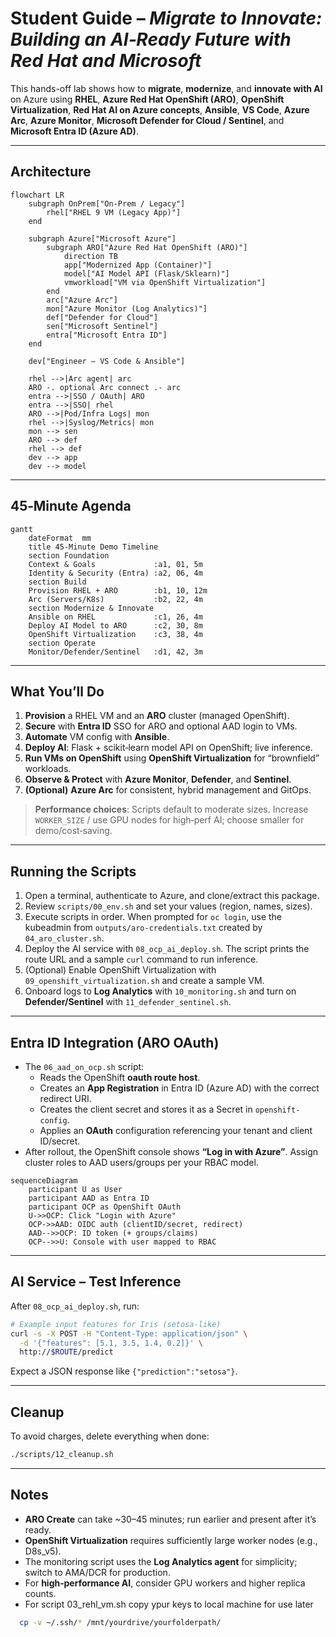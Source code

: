 # Student Guide – *Migrate to Innovate: Building an AI‑Ready Future with Red Hat and Microsoft*

This hands-off lab shows how to **migrate**, **modernize**, and **innovate with AI** on Azure using **RHEL**, **Azure Red Hat OpenShift (ARO)**, **OpenShift Virtualization**, **Red Hat AI on Azure concepts**, **Ansible**, **VS Code**, **Azure Arc**, **Azure Monitor**, **Microsoft Defender for Cloud / Sentinel**, and **Microsoft Entra ID (Azure AD)**.

---

## Architecture

```mermaid
flowchart LR
    subgraph OnPrem["On-Prem / Legacy"]
        rhel["RHEL 9 VM (Legacy App)"]
    end

    subgraph Azure["Microsoft Azure"]
        subgraph ARO["Azure Red Hat OpenShift (ARO)"]
            direction TB
            app["Modernized App (Container)"]
            model["AI Model API (Flask/Sklearn)"]
            vmworkload["VM via OpenShift Virtualization"]
        end
        arc["Azure Arc"]
        mon["Azure Monitor (Log Analytics)"]
        def["Defender for Cloud"]
        sen["Microsoft Sentinel"]
        entra["Microsoft Entra ID"]
    end

    dev["Engineer – VS Code & Ansible"]

    rhel -->|Arc agent| arc
    ARO -. optional Arc connect .- arc
    entra -->|SSO / OAuth| ARO
    entra -->|SSO| rhel
    ARO -->|Pod/Infra Logs| mon
    rhel -->|Syslog/Metrics| mon
    mon --> sen
    ARO --> def
    rhel --> def
    dev --> app
    dev --> model
```

---

## 45‑Minute Agenda

```mermaid
gantt
    dateFormat  mm
    title 45-Minute Demo Timeline
    section Foundation
    Context & Goals             :a1, 01, 5m
    Identity & Security (Entra) :a2, 06, 4m
    section Build
    Provision RHEL + ARO        :b1, 10, 12m
    Arc (Servers/K8s)           :b2, 22, 4m
    section Modernize & Innovate
    Ansible on RHEL             :c1, 26, 4m
    Deploy AI Model to ARO      :c2, 30, 8m
    OpenShift Virtualization    :c3, 38, 4m
    section Operate
    Monitor/Defender/Sentinel   :d1, 42, 3m
```

---

## What You’ll Do

1. **Provision** a RHEL VM and an **ARO** cluster (managed OpenShift).
2. **Secure** with **Entra ID** SSO for ARO and optional AAD login to VMs.
3. **Automate** VM config with **Ansible**.
4. **Deploy AI**: Flask + scikit‑learn model API on OpenShift; live inference.
5. **Run VMs on OpenShift** using **OpenShift Virtualization** for “brownfield” workloads.
6. **Observe & Protect** with **Azure Monitor**, **Defender**, and **Sentinel**.
7. **(Optional)** **Azure Arc** for consistent, hybrid management and GitOps.

> **Performance choices**: Scripts default to moderate sizes. Increase `WORKER_SIZE` / use GPU nodes for high‑perf AI; choose smaller for demo/cost‑saving.

---

## Running the Scripts

1. Open a terminal, authenticate to Azure, and clone/extract this package.
2. Review `scripts/00_env.sh` and set your values (region, names, sizes).
3. Execute scripts in order. When prompted for `oc login`, use the kubeadmin from `outputs/aro-credentials.txt` created by `04_aro_cluster.sh`.
4. Deploy the AI service with `08_ocp_ai_deploy.sh`. The script prints the route URL and a sample `curl` command to run inference.
5. (Optional) Enable OpenShift Virtualization with `09_openshift_virtualization.sh` and create a sample VM.
6. Onboard logs to **Log Analytics** with `10_monitoring.sh` and turn on **Defender/Sentinel** with `11_defender_sentinel.sh`.

---

## Entra ID Integration (ARO OAuth)

- The `06_aad_on_ocp.sh` script:
  - Reads the OpenShift **oauth route host**.
  - Creates an **App Registration** in Entra ID (Azure AD) with the correct redirect URI.
  - Creates the client secret and stores it as a Secret in `openshift-config`.
  - Applies an **OAuth** configuration referencing your tenant and client ID/secret.
- After rollout, the OpenShift console shows **“Log in with Azure”**. Assign cluster roles to AAD users/groups per your RBAC model.

```mermaid
sequenceDiagram
    participant U as User
    participant AAD as Entra ID
    participant OCP as OpenShift OAuth
    U->>OCP: Click "Login with Azure"
    OCP->>AAD: OIDC auth (clientID/secret, redirect)
    AAD-->>OCP: ID token (+ groups/claims)
    OCP-->>U: Console with user mapped to RBAC
```

---

## AI Service – Test Inference

After `08_ocp_ai_deploy.sh`, run:
```bash
# Example input features for Iris (setosa-like)
curl -s -X POST -H "Content-Type: application/json" \
  -d '{"features": [5.1, 3.5, 1.4, 0.2]}' \
  http://$ROUTE/predict
```

Expect a JSON response like `{"prediction":"setosa"}`.

---

## Cleanup

To avoid charges, delete everything when done:
```bash
./scripts/12_cleanup.sh
```

---

## Notes

- **ARO Create** can take ~30–45 minutes; run earlier and present after it’s ready.
- **OpenShift Virtualization** requires sufficiently large worker nodes (e.g., D8s_v5).
- The monitoring script uses the **Log Analytics agent** for simplicity; switch to AMA/DCR for production.
- For **high‑performance AI**, consider GPU workers and higher replica counts.
- For script 03_rehl_vm.sh copy ypur keys to local machine for use later

```bash
  cp -v ~/.ssh/* /mnt/yourdrive/yourfolderpath/
```
  
